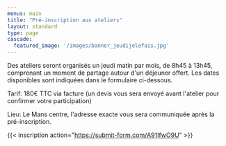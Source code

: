 ```yaml
---
menus: main
title: "Pré-inscription aux ateliers"
layout: standard
type: page
cascade:
  featured_image: '/images/banner_jeudijelefais.jpg'
---
```


Des ateliers seront organisés un jeudi matin par mois, de 8h45 à 13h45, comprenant un moment de partage autour d'un déjeuner offert. Les dates disponibles sont indiquées dans le formulaire ci-dessous.

Tarif: 180€ TTC via facture (un devis vous sera envoyé avant l'atelier pour confirmer votre participation)

Lieu: Le Mans centre, l'adresse exacte vous sera communiquée après la pré-inscription.

{{< inscription action="https://submit-form.com/A91IfwO9U"  >}}